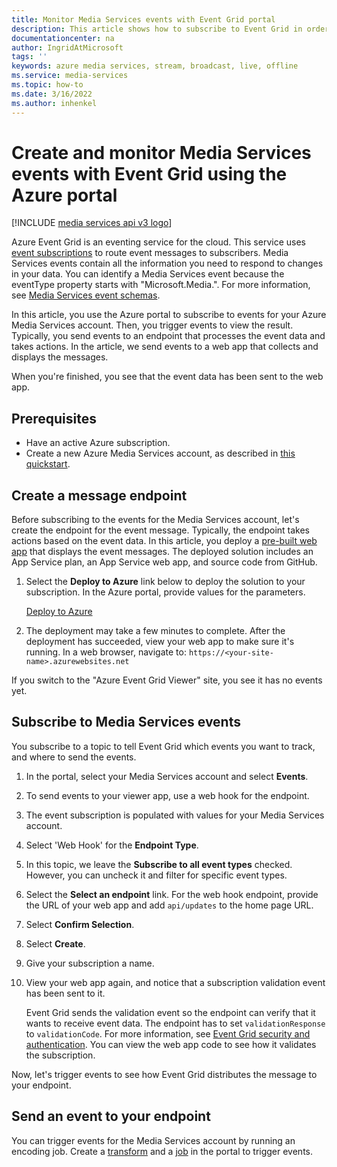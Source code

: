 ```yaml
---
title: Monitor Media Services events with Event Grid portal
description: This article shows how to subscribe to Event Grid in order to monitor Azure Media Services events.
documentationcenter: na
author: IngridAtMicrosoft
tags: ''
keywords: azure media services, stream, broadcast, live, offline
ms.service: media-services
ms.topic: how-to
ms.date: 3/16/2022
ms.author: inhenkel
---
```


# Create and monitor Media Services events with Event Grid using the Azure portal

[!INCLUDE [media services api v3 logo](../includes/v3-hr.md)]

Azure Event Grid is an eventing service for the cloud. This service uses [event subscriptions](https://docs.microsoft.com/event-grid/concepts.md#event-subscriptions) to route event messages to subscribers. Media Services events contain all the information you need to respond to changes in your data. You can identify a  Media Services event because the eventType property starts with "Microsoft.Media.". For more information, see [Media Services event schemas](media-services-event-schemas.md).

In this article, you use the Azure portal to subscribe to events for your Azure Media Services account. Then, you trigger events to view the result. Typically, you send events to an endpoint that processes the event data and takes actions. In the article, we send events to a web app that collects and displays the messages.

When you're finished, you see that the event data has been sent to the web app.

## Prerequisites

* Have an active Azure subscription.
* Create a new Azure Media Services account, as described in [this quickstart](../account-create-how-to.md).

## Create a message endpoint

Before subscribing to the events for the Media Services account, let's create the endpoint for the event message. Typically, the endpoint takes actions based on the event data. In this article, you deploy a [pre-built web app](https://github.com/Azure-Samples/azure-event-grid-viewer) that displays the event messages. The deployed solution includes an App Service plan, an App Service web app, and source code from GitHub.

1. Select the **Deploy to Azure** link below to deploy the solution to your subscription. In the Azure portal, provide values for the parameters.

   [Deploy to Azure](https://portal.azure.com/#create/Microsoft.Template/uri/https%3A%2F%2Fraw.githubusercontent.com%2FAzure-Samples%2Fazure-event-grid-viewer%2Fmaster%2Fazuredeploy.json)

1. The deployment may take a few minutes to complete. After the deployment has succeeded, view your web app to make sure it's running. In a web browser, navigate to:
`https://<your-site-name>.azurewebsites.net`

If you switch to the "Azure Event Grid Viewer" site, you see it has no events yet.

## Subscribe to Media Services events

You subscribe to a topic to tell Event Grid which events you want to track, and where to send the events.

1. In the portal, select your Media Services account and select **Events**.
1. To send events to your viewer app, use a web hook for the endpoint.
1. The event subscription is populated with values for your Media Services account.
1. Select 'Web Hook' for the **Endpoint Type**.
1. In this topic, we leave the **Subscribe to all event types** checked. However, you can uncheck it and filter for specific event types.
1. Select the **Select an endpoint** link.
    For the web hook endpoint, provide the URL of your web app and add `api/updates` to the home page URL.
1. Select **Confirm Selection**.
1. Select **Create**.
1. Give your subscription a name.
1. View your web app again, and notice that a subscription validation event has been sent to it.

    Event Grid sends the validation event so the endpoint can verify that it wants to receive event data. The endpoint has to set `validationResponse` to `validationCode`. For more information, see [Event Grid security and authentication](https://docs.microsoft.com/event-grid/security-authentication.md). You can view the web app code to see how it validates the subscription.

Now, let's trigger events to see how Event Grid distributes the message to your endpoint.

## Send an event to your endpoint

You can trigger events for the Media Services account by running an encoding job. Create a [transform](../transform-create-transform-how-to.md?tabs=portal) and a [job](../job-create-how-to.md?tabs=portal) in the portal to trigger events.